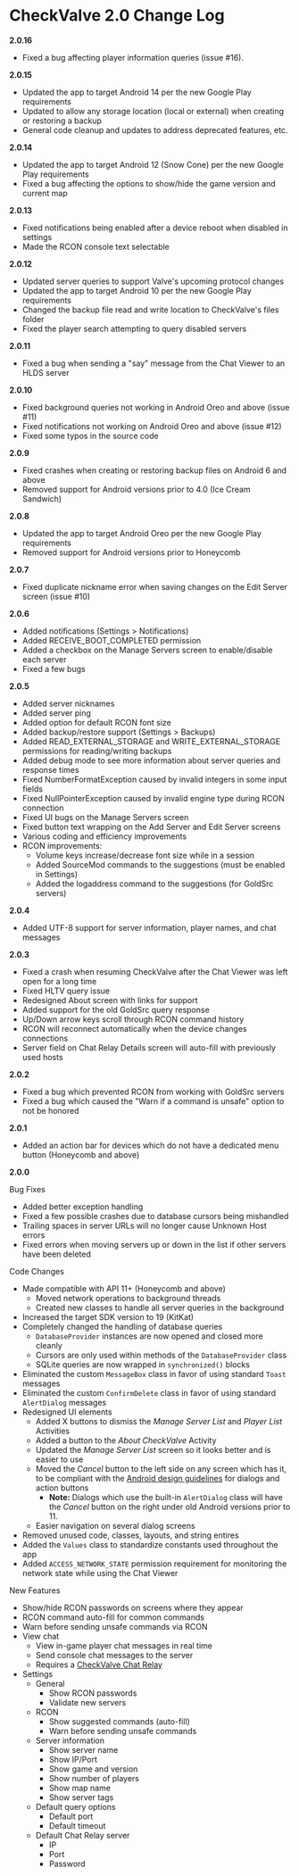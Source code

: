 CheckValve 2.0 Change Log
=========================

**2.0.16**
- Fixed a bug affecting player information queries (issue #16).

**2.0.15**
- Updated the app to target Android 14 per the new Google Play requirements
- Updated to allow any storage location (local or external) when creating or restoring a backup
- General code cleanup and updates to address deprecated features, etc.

**2.0.14**
- Updated the app to target Android 12 (Snow Cone) per the new Google Play requirements
- Fixed a bug affecting the options to show/hide the game version and current map

**2.0.13**
- Fixed notifications being enabled after a device reboot when disabled in settings
- Made the RCON console text selectable

**2.0.12**
- Updated server queries to support Valve's upcoming protocol changes
- Updated the app to target Android 10 per the new Google Play requirements
- Changed the backup file read and write location to CheckValve's files folder
- Fixed the player search attempting to query disabled servers

**2.0.11**
- Fixed a bug when sending a "say" message from the Chat Viewer to an HLDS server

**2.0.10**
- Fixed background queries not working in Android Oreo and above (issue #11)
- Fixed notifications not working on Android Oreo and above (issue #12)
- Fixed some typos in the source code

**2.0.9**
- Fixed crashes when creating or restoring backup files on Android 6 and above
- Removed support for Android versions prior to 4.0 (Ice Cream Sandwich)

**2.0.8**
- Updated the app to target Android Oreo per the new Google Play requirements
- Removed support for Android versions prior to Honeycomb

**2.0.7**
- Fixed duplicate nickname error when saving changes on the Edit Server screen (issue #10)

**2.0.6**
- Added notifications (Settings > Notifications)
- Added RECEIVE_BOOT_COMPLETED permission
- Added a checkbox on the Manage Servers screen to enable/disable each server
- Fixed a few bugs

**2.0.5**
- Added server nicknames
- Added server ping
- Added option for default RCON font size
- Added backup/restore support (Settings > Backups)
- Added READ_EXTERNAL_STORAGE and WRITE_EXTERNAL_STORAGE permissions for reading/writing backups
- Added debug mode to see more information about server queries and response times
- Fixed NumberFormatException caused by invalid integers in some input fields
- Fixed NullPointerException caused by invalid engine type during RCON connection
- Fixed UI bugs on the Manage Servers screen
- Fixed button text wrapping on the Add Server and Edit Server screens
- Various coding and efficiency improvements
- RCON improvements:
  - Volume keys increase/decrease font size while in a session
  - Added SourceMod commands to the suggestions (must be enabled in Settings)
  - Added the logaddress command to the suggestions (for GoldSrc servers)

**2.0.4**
- Added UTF-8 support for server information, player names, and chat messages

**2.0.3**
- Fixed a crash when resuming CheckValve after the Chat Viewer was left open for a long time
- Fixed HLTV query issue
- Redesigned About screen with links for support
- Added support for the old GoldSrc query response
- Up/Down arrow keys scroll through RCON command history
- RCON will reconnect automatically when the device changes connections
- Server field on Chat Relay Details screen will auto-fill with previously used hosts

**2.0.2**
- Fixed a bug which prevented RCON from working with GoldSrc servers
- Fixed a bug which caused the "Warn if a command is unsafe" option to not be honored

**2.0.1**
- Added an action bar for devices which do not have a dedicated menu button (Honeycomb and above)

**2.0.0**

Bug Fixes
- Added better exception handling
- Fixed a few possible crashes due to database cursors being mishandled
- Trailing spaces in server URLs will no longer cause Unknown Host errors
- Fixed errors when moving servers up or down in the list if other servers have been deleted

Code Changes
- Made compatible with API 11+ (Honeycomb and above)
  - Moved network operations to background threads
  - Created new classes to handle all server queries in the background
- Increased the target SDK version to 19 (KitKat)
- Completely changed the handling of database queries
  - `DatabaseProvider` instances are now opened and closed more cleanly
  - Cursors are only used within methods of the `DatabaseProvider` class
  - SQLite queries are now wrapped in `synchronized()` blocks
- Eliminated the custom `MessageBox` class in favor of using standard `Toast` messages
- Eliminated the custom `ConfirmDelete` class in favor of using standard `AlertDialog` messages
- Redesigned UI elements
  - Added X buttons to dismiss the *Manage Server List* and *Player List* Activities
  - Added a button to the *About CheckValve* Activity
  - Updated the *Manage Server List* screen so it looks better and is easier to use
  - Moved the *Cancel* button to the left side on any screen which has it, to be compliant with the [Android design guidelines](http://developer.android.com/design/building-blocks/dialogs.html) for dialogs and action buttons
    - **Note:** Dialogs which use the built-in `AlertDialog` class will have the *Cancel* button on the right under old Android versions prior to 11.
  - Easier navigation on several dialog screens
- Removed unused code, classes, layouts, and string entires
- Added the `Values` class to standardize constants used throughout the app
- Added `ACCESS_NETWORK_STATE` permission requirement for monitoring the network state while using the Chat Viewer

New Features
- Show/hide RCON passwords on screens where they appear
- RCON command auto-fill for common commands
- Warn before sending unsafe commands via RCON
- View chat
  - View in-game player chat messages in real time
  - Send console chat messages to the server
  - Requires a [CheckValve Chat Relay](https://github.com/daparker/checkvalve-chat-relay)
- Settings
  - General
    - Show RCON passwords
    - Validate new servers
  - RCON
    - Show suggested commands (auto-fill)
    - Warn before sending unsafe commands
  - Server information
    - Show server name
    - Show IP/Port
    - Show game and version
    - Show number of players
    - Show map name
    - Show server tags
  - Default query options
    - Default port
    - Default timeout
  - Default Chat Relay server
    - IP
    - Port
    - Password
